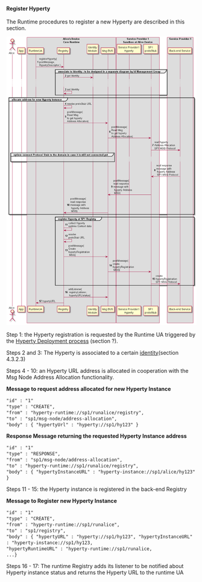 #### Register Hyperty

The Runtime procedures to register a new Hyperty are described in this section.

![Figure @runtime-register-hyperty: Register Hyperty](register-hyperty.png)

Step 1: the Hyperty registration is requested by the Runtime UA triggered by the [Hyperty Deployment process](deploy-hyperty.md) (section ?).

Steps 2 and 3: The Hyperty is associated to a certain [identity](../identity-management/user-to-hyperty-binding.md)(section 4.3.2.3)

Steps 4 - 10: an Hyperty URL address is allocated in cooperation with the Msg Node Address Allocation functionality.

**Message to request address allocated for new Hyperty Instance**

```
"id" : "1"
"type" : "CREATE",
"from" : "hyperty-runtime://sp1/runalice/registry",
"to" : "sp1/msg-node/address-allocation",
"body" : { "hypertyUrl" : "hyperty://sp1/hy123" }
```

**Response Message returning the requested Hyperty Instance address**

```
"id" : "1"
"type" : "RESPONSE",
"from" : "sp1/msg-node/address-allocation",
"to" : "hyperty-runtime://sp1/runalice/registry",
"body" : { "hypertyInstanceURL" : "hyperty-instance://sp1/alice/hy123" }
```

Steps 11 - 15: the Hyperty instance is registered in the back-end Registry

**Message to Register new Hyperty Instance**

```
"id" : "1"
"type" : "CREATE",
"from" : "hyperty-runtime://sp1/runalice",
"to" : "sp1/registry",
"body" : { "hypertyURL" : "hyperty://sp1/hy123", "hypertyInstanceURL" : "hyperty-instance://sp1/hy123,
"hypertyRuntimeURL" : "hyperty-runtime://sp1/runalice,
...}
```

Steps 16 - 17: The runtime Registry adds its listener to be notified about Hyperty instance status and returns the Hyperty URL to the runtime UA
